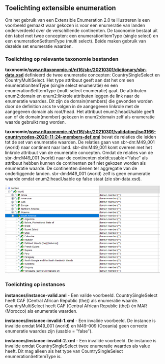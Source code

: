## Toelichting extensible enumeration

Om het gebruik van een Extensible Enumeration 2.0 te illustreren is een voorbeeld gemaakt waar gekozen is voor een enumeratie van landen onderverdeeld over de verschillende continenten. De taxonomie bestaat uit één tabel met twee concepten: een enumerationItemType (single select) en een enumerationSetItemType (multi select). Beide maken gebruik van dezelde set enumeratie waarden.

### Toelichting op relevante taxonomie bestanden

**taxonomie/<n/>www.nltaxonomie.nl/nt16/sbr/20210301/dictionary/sbr-data.xsd** definieerd de twee enumeratie concepten: CountrySingleSelect en CountryMultiSelect. Het type attribuut geeft aan dat het om een enumerationItemType (single select enumeratie) en een enumerationSetItemType (multi select enumeratie) gaat. De attributen enum2:domain en enum2:linkrole attributen leggen de link naar de enumeratie waardes. Dit zijn de domain(members) die gevonden worden door de definition arcs te volgen in de aangegeven linkrole met de aangegeven domain als root/head. Het attribuut enum2:headUsable geeft aan of de domain(member) gekozen in enum2:domain zelf als enumeratie waarde gebruikt mag worden.

**taxonomie/www.nltaxonomie.nl/nt16/sbr/20210301/validation/iso3166-countrycodes-2020-11-24-members-def.xml** bevat de relaties die leiden tot de set van enumeratie waarden. De relaties gaan van sbr-dm:M49_001 (world) naar continent naar land. sbr-dm:M49_001 komt overeen met het linkrole attribuut van de enumeratie concepten. Omdat de relaties van de sbr-dm:M49_001 (world) naar de continenten xbrldt:usable="false" als attribuut hebben kunnen de continenten zelf niet gekozen worden als enumeratie waarde. De continenten dienen ter aggregatie van de onderliggende landen. sbr-dm:M49_001 (world) zelf is geen enumeratie waarde omdat enum2:headUsable op false staat (zie sbr-data.xsd).

![Domein van landen](Countries.png)

### Toelichting op instances
**instances/instance-valid.xml** - Een valide voorbeeld. CountrySingleSelect heeft CAF (Central African Republic (the)) als enumeratie waarde. CountryMultiSelect heeft CAF (Central African Republic (the)) én MAR (Morocco) als enumeratie waarden.

**instances/instance-invalid-1.xml** - Een invalide voorbeeld. De instance is invalide omdat M49_001 (world) en M49-009 (Oceania) geen correcte enumeratie waardes zijn (usable = "false"). 

**instances/instance-invalid-2.xml** - Een invalide voorbeeld. De instance is invalide omdat CountrySingleSelect twee enumeratie waardes als value heeft. Dit mag alleen als het type van CountrySingleSelect enumerationSetItemType is.
